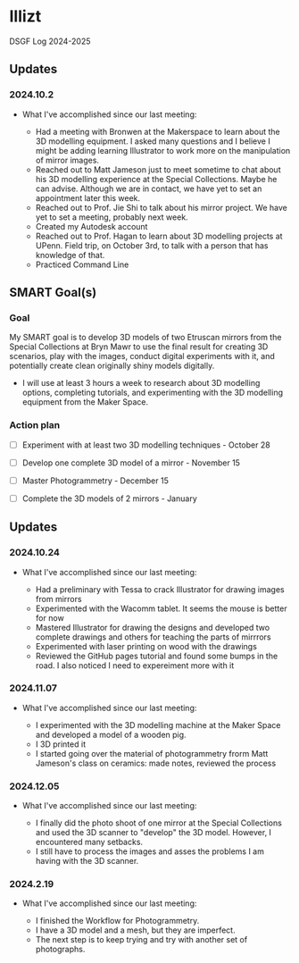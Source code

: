 # Illizt

DSGF Log 2024-2025

## Updates

### 2024.10.2
- What I've accomplished since our last meeting:
  
    - Had a meeting with Bronwen at the Makerspace to learn about the 3D modelling equipment. I asked many questions and I believe I might be adding learning Illustrator to work more on the manipulation of mirror images.
    - Reached out to Matt Jameson just to meet sometime to chat about his 3D modelling experience at the Special Collections. Maybe he can advise. Although we are in contact, we have yet to set an appointment later this week.
    - Reached out to Prof. Jie Shi to talk about his mirror project. We have yet to set a meeting, probably next week.
    - Created my Autodesk account
    - Reached out to Prof. Hagan to learn about 3D modelling projects at UPenn. Field trip, on October 3rd, to talk with a person that has knowledge of that.
    - Practiced Command Line
    

## SMART Goal(s)

### Goal

My SMART goal is to develop 3D models of two Etruscan mirrors from the Special Collections at Bryn Mawr to use the final result for creating 3D scenarios, play with the images, conduct digital experiments with it, and potentially create clean originally shiny models digitally. 
- I will use at least 3 hours a week to research about 3D modelling options, completing tutorials, and experimenting with the 3D modelling equipment from the Maker Space.

### Action plan

- [ ] Experiment with at least two 3D modelling techniques - October 28 
- [ ] Develop one complete 3D model of a mirror - November 15
- [ ] Master Photogrammetry - December 15
- [ ] Complete the 3D models of 2 mirrors - January


## Updates

### 2024.10.24
- What I've accomplished since our last meeting:
  
    - Had a preliminary with Tessa to crack Illustrator for drawing images from mirrors
    - Experimented with the Wacomm tablet. It seems the mouse is better for now
    - Mastered Illustrator for drawing the designs  and developed two complete drawings and others for teaching the parts of mirrrors
    - Experimented with laser printing on wood with the drawings
    - Reviewed the GitHub pages tutorial and found some bumps in the road. I also noticed I need to expereiment more with it

### 2024.11.07
- What I've accomplished since our last meeting:

    - I experimented with the 3D modelling machine at the Maker Space and developed a model of a wooden pig.
    - I 3D printed it
    - I started going over the material of photogrammetry frorm Matt Jameson's class on ceramics: made notes, reviewed the process

### 2024.12.05
- What I've accomplished since our last meeting:

    - I finally did the photo shoot of one mirror at the Special Collections and used the 3D scanner to "develop" the 3D model. However, I encountered many setbacks.
    - I still have to process the images and asses the problems I am having with the 3D scanner. 

### 2024.2.19
- What I've accomplished since our last meeting:

    - I finished the Workflow for Photogrammetry.
    - I have a 3D model and a mesh, but they are imperfect.
    - The next step is to keep trying and try with another set of photographs. 
